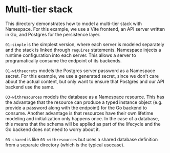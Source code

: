 # Multi-tier stack

This directory demonstrates how to model a multi-tier stack with Namespace.
For this example, we use a Vite frontend, an API server written in Go, and Postgres for the persistence layer.

`01-simple` is the simplest version, where each server is modeled separately and the stack is linked through `requires` statements.
Namespace injects a runtime configuration into each server. This allows a server to programatically consume the endpoint of its backends.

`01-withsecrets` models the Postgres server password as a Namespace secret.
For this example, we use a generated secret, since we don't care about the actual content, but only want to ensure that Postgres and our API backend use the same.

`03-withresources` models the database as a Namespace resource.
This has the advantage that the resource can produce a typed instance object (e.g. provide a password along with the endpoint) for the Go backend to consume.
Another advantage is that resources have their own lifetime modeling and initialization only happens once.
In the case of a database, this means that the schema will be applied as part of the lifecycle and the Go backend does not need to worry about it.

`03-shared` is like `03-withresources` but uses a shared database definition from a separate directory (which is the typical usecase).
